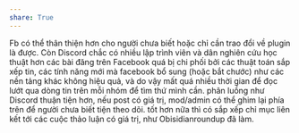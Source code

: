 ```yaml
---
share: True
---
```

Fb có thể thân thiện hơn cho người chưa biết hoặc chỉ cần trao đổi về plugin là được. Còn Discord chắc có nhiều lập trình viên và dân nghiên cứu học thuật hơn
các bài đăng trên Facebook quá bị chi phối bởi các thuật toán sắp xếp tin, các tính năng mới mà facebook bổ sung (hoặc bắt chước) như các nền tảng khác không hiệu quả, và do vậy mất quá nhiều thời gian để đọc lướt qua dòng tin trên mỗi nhóm để tìm thứ mình cần. phân luồng như Discord thuận tiện hơn, nếu post có giá trị, mod/admin có thể ghim lại phía trên để người chưa biết tiện theo dõi. tốt hơn nữa thì có sắp xếp chỉ mục liên kết tới các cuộc thảo luận có giá trị, như Obisidianroundup đã làm.
